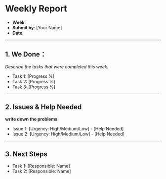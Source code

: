# Weekly Report
- **Week**:
- **Submit by**: [Your Name]  
- **Date**:

---

## 1. We Done：
*Describe the tasks that were completed this week.*
- Task 1: [Progress %]
- Task 2: [Progress %]
- Task 3: [Progress %]

---

## 2. Issues & Help Needed
**write down the problems**
- Issue 1: [Urgency: High/Medium/Low] - [Help Needed]
- Issue 2: [Urgency: High/Medium/Low] - [Help Needed]

---

## 3. Next Steps
- Task 1: [Responsible: Name]
- Task 2: [Responsible: Name]



